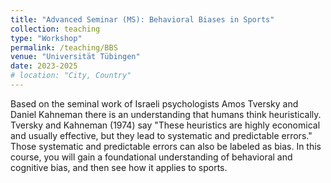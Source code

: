 ```yaml
---
title: "Advanced Seminar (MS): Behavioral Biases in Sports"
collection: teaching
type: "Workshop"
permalink: /teaching/BBS
venue: "Universität Tübingen"
date: 2023-2025
# location: "City, Country"
---
```


Based on the seminal work of Israeli psychologists Amos Tversky and Daniel Kahneman there is an understanding that humans think heuristically. Tversky and Kahneman (1974) say "These heuristics are highly economical and usually effective, but they lead to systematic and predictable errors." Those systematic and predictable errors can also be labeled as bias. In this course, you will gain a foundational understanding of behavioral and cognitive bias, and then see how it applies to sports.
